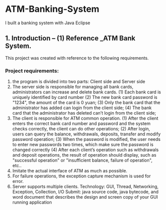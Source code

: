 # ATM-Banking-System

I built a banking system with Java Eclipse

## 1.	Introduction – (1) Reference _ATM Bank System.
This project was created with reference to the following requirements.


### Project requirements: 
1. the program is divided into two parts: Client side and Server side
2. The server side is responsible for managing all bank cards, administrators can increase and delete bank cards.
(1) Each bank card is uniquely identified by card number
(2) The new bank card password is "1234", the amount of the card is 0 yuan;
(3) Only the bank card that the administrator has added can login from the client side;
(4) The bank card that the administrator has deleted can’t login from the client side;
3. The client is responsible for ATM common operation.
(1) After the client enters the correct bank card number and password and the system checks correctly, the client can do other operations;
(2) After login, users can query the balance, withdrawals, deposits, transfer and modify password operation;
(3) When the password is modified, the user needs to enter new passwords two times, which make sure the password is changed correctly
   (4) After each client’s operation such as withdrawals and deposit operations, the result of operation should display, such as "successful operation" or "insufficient balance, failure of operation", etc..
4. Imitate the actual interface of ATM as much as possible.
5. For failure operations, the exception capture mechanism is used for error.
6. Server supports multiple clients.
Technology: GUI, Thread, Networking, Exception, Collection, I/O
Submit: java source code, java bytecode, and word document that describes the design and screen copy of your GUI running application

